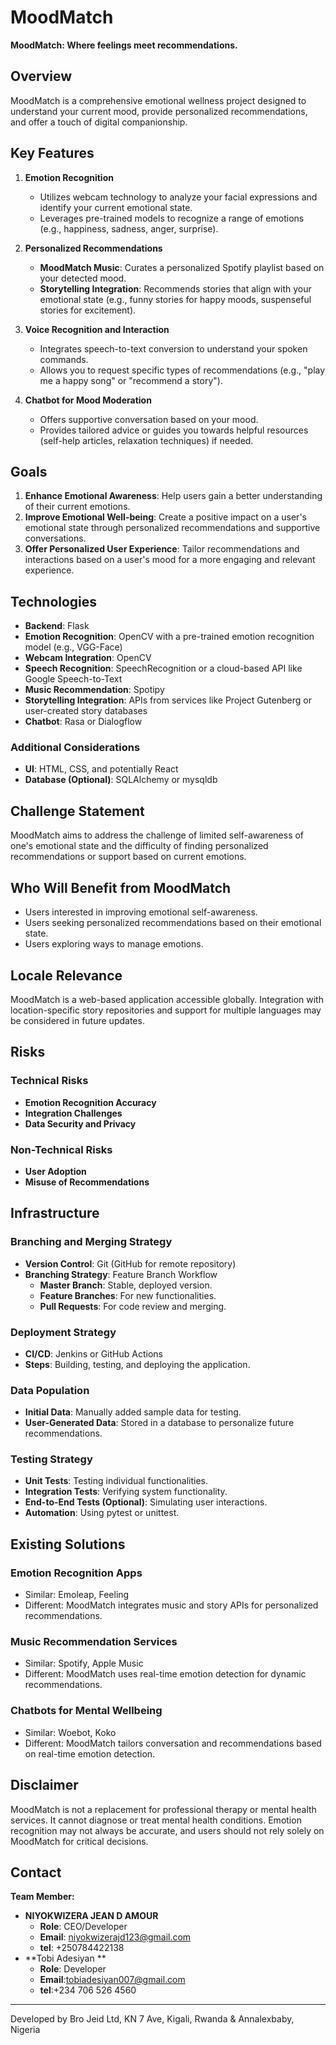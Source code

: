 # MoodMatch

**MoodMatch: Where feelings meet recommendations.**

## Overview

MoodMatch is a comprehensive emotional wellness project designed to understand your current mood, provide personalized recommendations, and offer a touch of digital companionship.

## Key Features

1. **Emotion Recognition**
   - Utilizes webcam technology to analyze your facial expressions and identify your current emotional state.
   - Leverages pre-trained models to recognize a range of emotions (e.g., happiness, sadness, anger, surprise).

2. **Personalized Recommendations**
   - **MoodMatch Music**: Curates a personalized Spotify playlist based on your detected mood.
   - **Storytelling Integration**: Recommends stories that align with your emotional state (e.g., funny stories for happy moods, suspenseful stories for excitement).

3. **Voice Recognition and Interaction**
   - Integrates speech-to-text conversion to understand your spoken commands.
   - Allows you to request specific types of recommendations (e.g., "play me a happy song" or "recommend a story").

4. **Chatbot for Mood Moderation**
   - Offers supportive conversation based on your mood.
   - Provides tailored advice or guides you towards helpful resources (self-help articles, relaxation techniques) if needed.

## Goals

1. **Enhance Emotional Awareness**: Help users gain a better understanding of their current emotions.
2. **Improve Emotional Well-being**: Create a positive impact on a user's emotional state through personalized recommendations and supportive conversations.
3. **Offer Personalized User Experience**: Tailor recommendations and interactions based on a user's mood for a more engaging and relevant experience.

## Technologies

- **Backend**: Flask
- **Emotion Recognition**: OpenCV with a pre-trained emotion recognition model (e.g., VGG-Face)
- **Webcam Integration**: OpenCV
- **Speech Recognition**: SpeechRecognition or a cloud-based API like Google Speech-to-Text
- **Music Recommendation**: Spotipy
- **Storytelling Integration**: APIs from services like Project Gutenberg or user-created story databases
- **Chatbot**: Rasa or Dialogflow

### Additional Considerations
- **UI**: HTML, CSS, and potentially React
- **Database (Optional)**: SQLAlchemy or mysqldb

## Challenge Statement

MoodMatch aims to address the challenge of limited self-awareness of one's emotional state and the difficulty of finding personalized recommendations or support based on current emotions.

## Who Will Benefit from MoodMatch

- Users interested in improving emotional self-awareness.
- Users seeking personalized recommendations based on their emotional state.
- Users exploring ways to manage emotions.

## Locale Relevance

MoodMatch is a web-based application accessible globally. Integration with location-specific story repositories and support for multiple languages may be considered in future updates.

## Risks

### Technical Risks
- **Emotion Recognition Accuracy**
- **Integration Challenges**
- **Data Security and Privacy**

### Non-Technical Risks
- **User Adoption**
- **Misuse of Recommendations**

## Infrastructure

### Branching and Merging Strategy

- **Version Control**: Git (GitHub for remote repository)
- **Branching Strategy**: Feature Branch Workflow
  - **Master Branch**: Stable, deployed version.
  - **Feature Branches**: For new functionalities.
  - **Pull Requests**: For code review and merging.

### Deployment Strategy

- **CI/CD**: Jenkins or GitHub Actions
- **Steps**: Building, testing, and deploying the application.

### Data Population

- **Initial Data**: Manually added sample data for testing.
- **User-Generated Data**: Stored in a database to personalize future recommendations.

### Testing Strategy

- **Unit Tests**: Testing individual functionalities.
- **Integration Tests**: Verifying system functionality.
- **End-to-End Tests (Optional)**: Simulating user interactions.
- **Automation**: Using pytest or unittest.

## Existing Solutions

### Emotion Recognition Apps
- Similar: Emoleap, Feeling
- Different: MoodMatch integrates music and story APIs for personalized recommendations.

### Music Recommendation Services
- Similar: Spotify, Apple Music
- Different: MoodMatch uses real-time emotion detection for dynamic recommendations.

### Chatbots for Mental Wellbeing
- Similar: Woebot, Koko
- Different: MoodMatch tailors conversation and recommendations based on real-time emotion detection.

## Disclaimer

MoodMatch is not a replacement for professional therapy or mental health services. It cannot diagnose or treat mental health conditions. Emotion recognition may not always be accurate, and users should not rely solely on MoodMatch for critical decisions.

## Contact

**Team Member:**
- **NIYOKWIZERA JEAN D AMOUR**
  - **Role**: CEO/Developer
  - **Email**: niyokwizerajd123@gmail.com
  - **tel**: +250784422138
- **Tobi Adesiyan **
  - **Role**: Developer
  - **Email**:tobiadesiyan007@gmail.com
  - **tel**:+234 706 526 4560

---

Developed by Bro Jeid Ltd, KN 7 Ave, Kigali, Rwanda &
Annalexbaby, Nigeria

